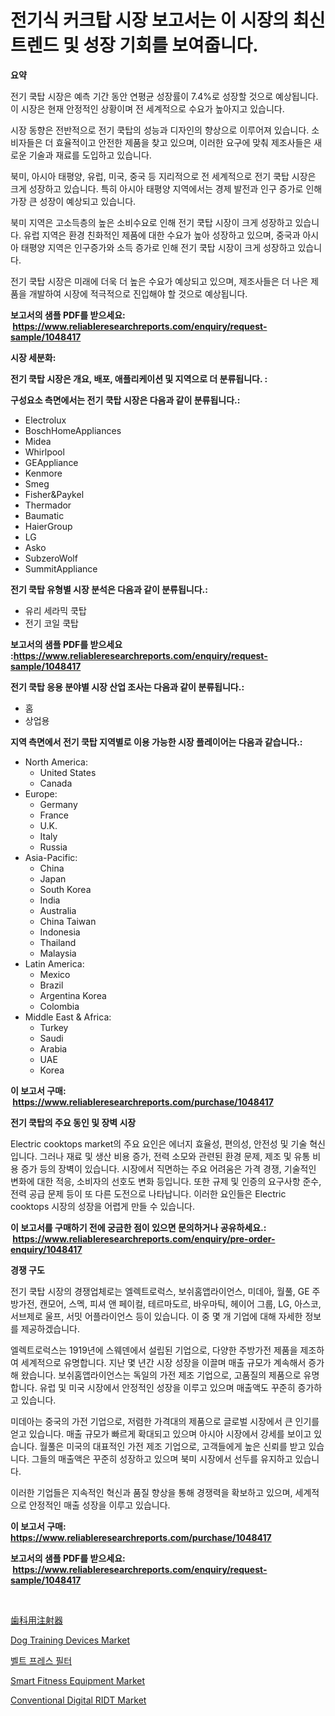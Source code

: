 <p><h1>전기식 커크탑 시장 보고서는 이 시장의 최신 트렌드 및 성장 기회를 보여줍니다.</h1></p><p><strong>요약</strong></p>
<p><p>전기 쿡탑 시장은 예측 기간 동안 연평균 성장률이 7.4%로 성장할 것으로 예상됩니다. 이 시장은 현재 안정적인 상황이며 전 세계적으로 수요가 높아지고 있습니다.</p><p>시장 동향은 전반적으로 전기 쿡탑의 성능과 디자인의 향상으로 이루어져 있습니다. 소비자들은 더 효율적이고 안전한 제품을 찾고 있으며, 이러한 요구에 맞춰 제조사들은 새로운 기술과 재료를 도입하고 있습니다.</p><p>북미, 아시아 태평양, 유럽, 미국, 중국 등 지리적으로 전 세계적으로 전기 쿡탑 시장은 크게 성장하고 있습니다. 특히 아시아 태평양 지역에서는 경제 발전과 인구 증가로 인해 가장 큰 성장이 예상되고 있습니다.</p><p>북미 지역은 고소득층의 높은 소비수요로 인해 전기 쿡탑 시장이 크게 성장하고 있습니다. 유럽 지역은 환경 친화적인 제품에 대한 수요가 높아 성장하고 있으며, 중국과 아시아 태평양 지역은 인구증가와 소득 증가로 인해 전기 쿡탑 시장이 크게 성장하고 있습니다.</p><p>전기 쿡탑 시장은 미래에 더욱 더 높은 수요가 예상되고 있으며, 제조사들은 더 나은 제품을 개발하여 시장에 적극적으로 진입해야 할 것으로 예상됩니다.</p></p>
<p><strong>보고서의 샘플 PDF를 받으세요: &nbsp;<a href="https://www.reliableresearchreports.com/enquiry/request-sample/1048417">https://www.reliableresearchreports.com/enquiry/request-sample/1048417</a></strong></p>
<p><strong>시장 세분화:</strong></p>
<p><strong> 전기 쿡탑 시장은 개요, 배포, 애플리케이션 및 지역으로 더 분류됩니다. :</strong></p>
<p><strong>구성요소 측면에서는 전기 쿡탑 시장은 다음과 같이 분류됩니다.:</strong></p>
<p><ul><li>Electrolux</li><li>BoschHomeAppliances</li><li>Midea</li><li>Whirlpool</li><li>GEAppliance</li><li>Kenmore</li><li>Smeg</li><li>Fisher&Paykel</li><li>Thermador</li><li>Baumatic</li><li>HaierGroup</li><li>LG</li><li>Asko</li><li>SubzeroWolf</li><li>SummitAppliance</li></ul></p>
<p><strong> 전기 쿡탑 유형별 시장 분석은 다음과 같이 분류됩니다.:</strong></p>
<p><ul><li>유리 세라믹 쿡탑</li><li>전기 코일 쿡탑</li></ul></p>
<p><strong>보고서의 샘플 PDF를 받으세요 :<a href="https://www.reliableresearchreports.com/enquiry/request-sample/1048417">https://www.reliableresearchreports.com/enquiry/request-sample/1048417</a></strong></p>
<p><strong> 전기 쿡탑 응용 분야별 시장 산업 조사는 다음과 같이 분류됩니다.:</strong></p>
<p><ul><li>홈</li><li>상업용</li></ul></p>
<p><strong>지역 측면에서 전기 쿡탑 지역별로 이용 가능한 시장 플레이어는 다음과 같습니다.:</strong></p>
<p><ul>
    <li>
        North America:
        <ul>
            <li>United States</li>
            <li>Canada</li>
        </ul>
    </li>
    <li>
        Europe:
        <ul>
            <li>Germany</li>
            <li>France</li>
            <li>U.K.</li>
            <li>Italy</li>
            <li>Russia</li>
        </ul>
    </li>
    <li>
        Asia-Pacific:
        <ul>
            <li>China</li>
            <li>Japan</li>
            <li>South Korea</li>
            <li>India</li>
            <li>Australia</li>
            <li>China Taiwan</li>
            <li>Indonesia</li>
            <li>Thailand</li>
            <li>Malaysia</li>
        </ul>
    </li>
    <li>
        Latin America:
        <ul>
            <li>Mexico</li>
            <li>Brazil</li>
            <li>Argentina Korea</li>
            <li>Colombia</li>
        </ul>
    </li>
    <li>
        Middle East & Africa:
        <ul>
            <li>Turkey</li>
            <li>Saudi</li>
            <li>Arabia</li>
            <li>UAE</li>
            <li>Korea</li>
        </ul>
    </li>
    </ul></p>
<p><strong>이 보고서 구매: &nbsp;<a href="https://www.reliableresearchreports.com/purchase/1048417">https://www.reliableresearchreports.com/purchase/1048417</a></strong></p>
<p><strong>전기 쿡탑의 주요 동인 및 장벽 시장</strong></p>
<p><p>Electric cooktops market의 주요 요인은 에너지 효율성, 편의성, 안전성 및 기술 혁신입니다. 그러나 재료 및 생산 비용 증가, 전력 소모와 관련된 환경 문제, 제조 및 유통 비용 증가 등의 장벽이 있습니다. 시장에서 직면하는 주요 어려움은 가격 경쟁, 기술적인 변화에 대한 적응, 소비자의 선호도 변화 등입니다. 또한 규제 및 인증의 요구사항 준수, 전력 공급 문제 등이 또 다른 도전으로 나타납니다. 이러한 요인들은 Electric cooktops 시장의 성장을 어렵게 만들 수 있습니다.</p></p>
<p><strong>이 보고서를 구매하기 전에 궁금한 점이 있으면 문의하거나 공유하세요.: &nbsp;<a href="https://www.reliableresearchreports.com/enquiry/pre-order-enquiry/1048417">https://www.reliableresearchreports.com/enquiry/pre-order-enquiry/1048417</a></strong></p>
<p><strong>경쟁 구도</strong></p>
<p><p>전기 쿡탑 시장의 경쟁업체로는 엘렉트로럭스, 보쉬홈앱라이언스, 미데아, 월풀, GE 주방가전, 캔모어, 스멕, 피셔 앤 페이컬, 테르마도르, 바우마틱, 헤이어 그룹, LG, 아스코, 서브제로 울프, 서밋 어플라이언스 등이 있습니다. 이 중 몇 개 기업에 대해 자세한 정보를 제공하겠습니다.</p><p>엘렉트로럭스는 1919년에 스웨덴에서 설립된 기업으로, 다양한 주방가전 제품을 제조하여 세계적으로 유명합니다. 지난 몇 년간 시장 성장을 이끌며 매출 규모가 계속해서 증가해 왔습니다. 보쉬홈앱라이언스는 독일의 가전 제조 기업으로, 고품질의 제품으로 유명합니다. 유럽 및 미국 시장에서 안정적인 성장을 이루고 있으며 매출액도 꾸준히 증가하고 있습니다.</p><p>미데아는 중국의 가전 기업으로, 저렴한 가격대의 제품으로 글로벌 시장에서 큰 인기를 얻고 있습니다. 매출 규모가 빠르게 확대되고 있으며 아시아 시장에서 강세를 보이고 있습니다. 월풀은 미국의 대표적인 가전 제조 기업으로, 고객들에게 높은 신뢰를 받고 있습니다. 그들의 매출액은 꾸준히 성장하고 있으며 북미 시장에서 선두를 유지하고 있습니다.</p><p>이러한 기업들은 지속적인 혁신과 품질 향상을 통해 경쟁력을 확보하고 있으며, 세계적으로 안정적인 매출 성장을 이루고 있습니다.</p></p>
<p><strong>이 보고서 구매: &nbsp; <a href="https://www.reliableresearchreports.com/purchase/1048417">https://www.reliableresearchreports.com/purchase/1048417</a></strong></p>
<p><strong>보고서의 샘플 PDF를 받으세요: &nbsp;<a href="https://www.reliableresearchreports.com/enquiry/request-sample/1048417">https://www.reliableresearchreports.com/enquiry/request-sample/1048417</a></strong><strong></strong></p>
<p>&nbsp;</p>
<p><p><a href="https://github.com/ksxzwxabcuynh011/Market-Research-Report-List-1/blob/main/17674314244.md">歯科用注射器</a></p><p><a href="https://github.com/mahnoor2003/Market-Research-Report-List-3/blob/main/dog-training-devices-market.md">Dog Training Devices Market</a></p><p><a href="https://github.com/xvz497517413/Market-Research-Report-List-1/blob/main/43869363847.md">벨트 프레스 필터</a></p><p><a href="https://github.com/BryceTownsendr/Market-Research-Report-List-4/blob/main/smart-fitness-equipment-market.md">Smart Fitness Equipment Market</a></p><p><a href="https://issuu.com/reportprime-2/docs/conventional-digital-ridt-market-si_e3ace2a381920c">Conventional Digital RIDT Market</a></p></p>